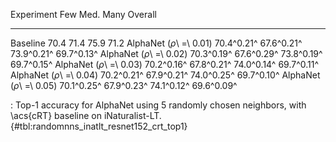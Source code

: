 Experiment                      Few        Med.        Many     Overall
-----------------------  ----------  ----------  ----------  ----------
Baseline                       70.4        71.4        75.9        71.2
AlphaNet (_ρ_\ =\ 0.01)  70.4^0.21^  67.6^0.21^  73.9^0.21^  69.7^0.13^
AlphaNet (_ρ_\ =\ 0.02)  70.3^0.19^  67.6^0.29^  73.8^0.19^  69.7^0.15^
AlphaNet (_ρ_\ =\ 0.03)  70.2^0.16^  67.8^0.21^  74.0^0.14^  69.7^0.11^
AlphaNet (_ρ_\ =\ 0.04)  70.2^0.21^  67.9^0.21^  74.0^0.25^  69.7^0.10^
AlphaNet (_ρ_\ =\ 0.05)  70.1^0.25^  67.9^0.23^  74.1^0.12^  69.6^0.09^

: Top-1 accuracy for AlphaNet using 5 randomly chosen neighbors, with \acs{cRT} baseline on iNaturalist-LT. {#tbl:randomnns_inatlt_resnet152_crt_top1}
